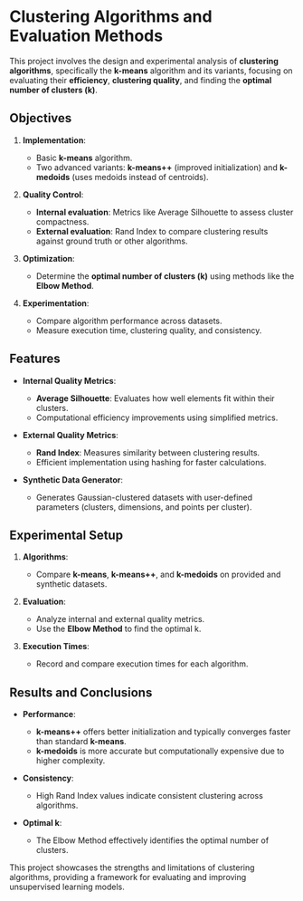 # Clustering Algorithms and Evaluation Methods

This project involves the design and experimental analysis of **clustering algorithms**, specifically the **k-means** algorithm and its variants, focusing on evaluating their **efficiency**, **clustering quality**, and finding the **optimal number of clusters (k)**.

## Objectives

1. **Implementation**:
   - Basic **k-means** algorithm.
   - Two advanced variants: **k-means++** (improved initialization) and **k-medoids** (uses medoids instead of centroids).

2. **Quality Control**:
   - **Internal evaluation**: Metrics like Average Silhouette to assess cluster compactness.
   - **External evaluation**: Rand Index to compare clustering results against ground truth or other algorithms.

3. **Optimization**:
   - Determine the **optimal number of clusters (k)** using methods like the **Elbow Method**.

4. **Experimentation**:
   - Compare algorithm performance across datasets.
   - Measure execution time, clustering quality, and consistency.

## Features

- **Internal Quality Metrics**:
  - **Average Silhouette**: Evaluates how well elements fit within their clusters.
  - Computational efficiency improvements using simplified metrics.

- **External Quality Metrics**:
  - **Rand Index**: Measures similarity between clustering results.
  - Efficient implementation using hashing for faster calculations.

- **Synthetic Data Generator**:
  - Generates Gaussian-clustered datasets with user-defined parameters (clusters, dimensions, and points per cluster).

## Experimental Setup

1. **Algorithms**:
   - Compare **k-means**, **k-means++**, and **k-medoids** on provided and synthetic datasets.

2. **Evaluation**:
   - Analyze internal and external quality metrics.
   - Use the **Elbow Method** to find the optimal k.

3. **Execution Times**:
   - Record and compare execution times for each algorithm.

## Results and Conclusions

- **Performance**:
  - **k-means++** offers better initialization and typically converges faster than standard **k-means**.
  - **k-medoids** is more accurate but computationally expensive due to higher complexity.

- **Consistency**:
  - High Rand Index values indicate consistent clustering across algorithms.

- **Optimal k**:
  - The Elbow Method effectively identifies the optimal number of clusters.

This project showcases the strengths and limitations of clustering algorithms, providing a framework for evaluating and improving unsupervised learning models.
